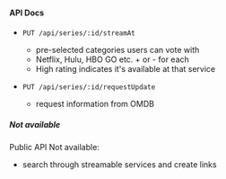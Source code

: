 #### API Docs

- `PUT /api/series/:id/streamAt`
  - pre-selected categories users can vote with
  - Netflix, Hulu, HBO GO etc. + or - for each
  - High rating indicates it's available at that service

- `PUT /api/series/:id/requestUpdate`
  - request information from OMDB

##### Not available
  Public API Not available:
  - search through streamable services and create links